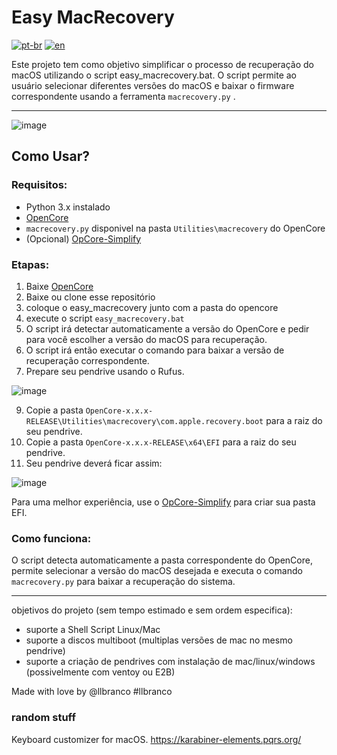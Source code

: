 # Easy MacRecovery
[![pt-br](https://img.shields.io/badge/lang-pt--br-green.svg)](README.pt-br.md)
[![en](https://img.shields.io/badge/lang-en-red.svg)](README.md)

Este projeto tem como objetivo simplificar o processo de recuperação do macOS utilizando o script easy_macrecovery.bat. O script permite ao usuário selecionar diferentes versões do macOS e baixar o firmware correspondente usando a ferramenta ```macrecovery.py``` .

---

![image](https://github.com/user-attachments/assets/4128fa12-a185-4ccf-9a43-b47d65e160a6)


## Como Usar?

### Requisitos:
- Python 3.x instalado
- [OpenCore](https://github.com/acidanthera/OpenCorePkg/releases)
- `macrecovery.py` disponivel na pasta `Utilities\macrecovery` do OpenCore
- (Opcional) [OpCore-Simplify](https://github.com/lzhoang2801/OpCore-Simplify)

### Etapas:
1. Baixe [OpenCore](https://github.com/acidanthera/OpenCorePkg/releases)
2. Baixe ou clone esse repositório
3. coloque o easy_macrecovery junto com a pasta do opencore
4. execute o script `easy_macrecovery.bat`
5. O script irá detectar automaticamente a versão do OpenCore e pedir para você escolher a versão do macOS para recuperação.
6. O script irá então executar o comando para baixar a versão de recuperação correspondente.
7. Prepare seu pendrive usando o Rufus.
   
![image](https://github.com/user-attachments/assets/9dee8949-df28-4bdb-bdd7-43ca6208305c)

9. Copie a pasta `OpenCore-x.x.x-RELEASE\Utilities\macrecovery\com.apple.recovery.boot` para a raiz do seu pendrive.
10. Copie a pasta `OpenCore-x.x.x-RELEASE\x64\EFI` para a raiz do seu pendrive.
11. Seu pendrive deverá ficar assim:

![image](https://github.com/user-attachments/assets/42d66574-594e-4320-9db7-e4980a818f4a)

Para uma melhor experiência, use o [OpCore-Simplify](https://github.com/lzhoang2801/OpCore-Simplify) para criar sua pasta EFI.

### Como funciona:
O script detecta automaticamente a pasta correspondente do OpenCore, permite selecionar a versão do macOS desejada e executa o comando `macrecovery.py` para baixar a recuperação do sistema.

---
objetivos do projeto (sem tempo estimado e sem ordem especifica):
- suporte a Shell Script Linux/Mac
- suporte a discos multiboot (multiplas versões de mac no mesmo pendrive)
- suporte a criação de pendrives com instalação de mac/linux/windows (possivelmente com ventoy ou E2B)

Made with love by @llbranco #llbranco

### random stuff
Keyboard customizer for macOS.
https://karabiner-elements.pqrs.org/
